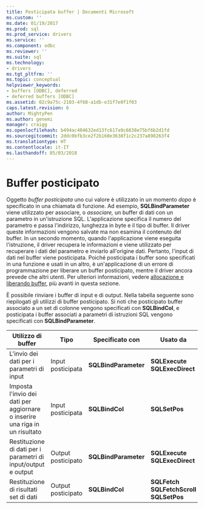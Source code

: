 ```yaml
---
title: Posticipata buffer | Documenti Microsoft
ms.custom: ''
ms.date: 01/19/2017
ms.prod: sql
ms.prod_service: drivers
ms.service: ''
ms.component: odbc
ms.reviewer: ''
ms.suite: sql
ms.technology:
- drivers
ms.tgt_pltfrm: ''
ms.topic: conceptual
helpviewer_keywords:
- buffers [ODBC], deferred
- deferred buffers [ODBC]
ms.assetid: 02c9a75c-2103-4f68-a1db-e31f7e0f1f03
caps.latest.revision: 6
author: MightyPen
ms.author: genemi
manager: craigg
ms.openlocfilehash: b494ac404632ed13fc617a9c6638e75bf6b2d1fd
ms.sourcegitcommit: 2ddc0bfb3ce2f2b160e3638f1c2c237a898263f4
ms.translationtype: HT
ms.contentlocale: it-IT
ms.lasthandoff: 05/03/2018
---
```

# <a name="deferred-buffers"></a>Buffer posticipato
Oggetto *buffer posticipata* uno cui valore è utilizzato in un momento *dopo* è specificato in una chiamata di funzione. Ad esempio, **SQLBindParameter** viene utilizzato per associare, o *associare,* un buffer di dati con un parametro in un'istruzione SQL. L'applicazione specifica il numero del parametro e passa l'indirizzo, lunghezza in byte e il tipo di buffer. Il driver queste informazioni vengono salvate ma non esamina il contenuto del buffer. In un secondo momento, quando l'applicazione viene eseguita l'istruzione, il driver recupera le informazioni e viene utilizzato per recuperare i dati del parametro e inviarlo all'origine dati. Pertanto, l'input di dati nel buffer viene posticipata. Poiché posticipata i buffer sono specificati in una funzione e usati in un altro, è un'applicazione di un errore di programmazione per liberare un buffer posticipato, mentre il driver ancora prevede che altri utenti. Per ulteriori informazioni, vedere [allocazione e liberando buffer](../../../odbc/reference/develop-app/allocating-and-freeing-buffers.md), più avanti in questa sezione.  
  
 È possibile rinviare i buffer di input e di output. Nella tabella seguente sono riepilogati gli utilizzi di buffer posticipato. Si noti che posticipato buffer associato a un set di colonne vengono specificati con **SQLBindCol**, e posticipata i buffer associati a parametri di istruzioni SQL vengono specificati con **SQLBindParameter**.  
  
|Utilizzo di buffer|Tipo|Specificato con|Usato da|  
|----------------|----------|--------------------|-------------|  
|L'invio dei dati per i parametri di input|Input posticipata|**SQLBindParameter**|**SQLExecute**<br /> **SQLExecDirect**|  
|Imposta l'invio dei dati per aggiornare o inserire una riga in un risultato|Input posticipata|**SQLBindCol**|**SQLSetPos**|  
|Restituzione di dati per i parametri di input/output e output|Output posticipato|**SQLBindParameter**|**SQLExecute**<br /> **SQLExecDirect**|  
|Restituzione di risultati set di dati|Output posticipato|**SQLBindCol**|**SQLFetch**<br /> **SQLFetchScroll SQLSetPos**|
